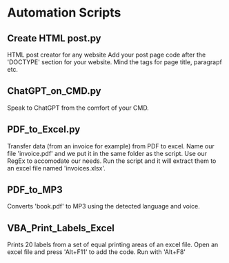 # Automation Scripts

## Create HTML post.py
  HTML post creator for any website
  Add your post page code after the 'DOCTYPE' section for your website. Mind the tags for page title, paragrapf etc.

## ChatGPT_on_CMD.py
  Speak to ChatGPT from the comfort of your CMD.

## PDF_to_Excel.py
  Transfer data (from an invoice for example) from PDF to excel.
  Name our file 'invoice.pdf' and we put it in the same folder as the script.
  Use our RegEx to accomodate our needs.
  Run the script and it will extract them to an excel file named 'invoices.xlsx'.

## PDF_to_MP3
  Converts 'book.pdf' to MP3 using the detected language and voice.

## VBA_Print_Labels_Excel
  Prints 20 labels from a set of equal printing areas of an excel file.
  Open an excel file and press 'Alt+F11' to add the code.
  Run with 'Alt+F8'
